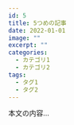 ```yaml
---
id: 5
title: 5つめの記事
date: 2022-01-01
image: ""
excerpt: ""
categories:
  - カテゴリ1
  - カテゴリ2
tags:
  - タグ1
  - タグ2
---
```


本文の内容...
